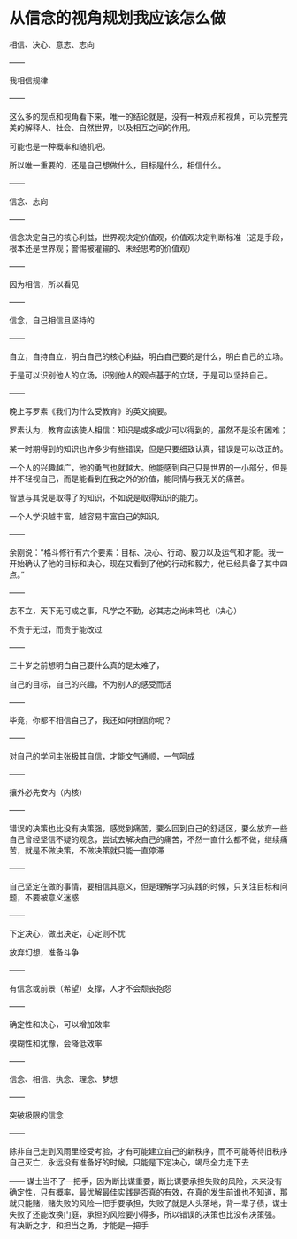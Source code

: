 # 从信念的视角规划我应该怎么做

相信、决心、意志、志向

——

我相信规律

——

这么多的观点和视角看下来，唯一的结论就是，没有一种观点和视角，可以完整完美的解释人、社会、自然世界，以及相互之间的作用。

可能也是一种概率和随机吧。

所以唯一重要的，还是自己想做什么，目标是什么，相信什么。

——

信念、志向

——

信念决定自己的核心利益，世界观决定价值观，价值观决定判断标准（这是手段，根本还是世界观；警惕被灌输的、未经思考的价值观）

——

因为相信，所以看见

——

信念，自己相信且坚持的

——

自立，自持自立，明白自己的核心利益，明白自己要的是什么，明白自己的立场。

于是可以识别他人的立场，识别他人的观点基于的立场，于是可以坚持自己。

——

晚上写罗素《我们为什么受教育》的英文摘要。

罗素认为，教育应该使人相信：知识是或多或少可以得到的，虽然不是没有困难；

某一时期得到的知识也许多少有些错误，但是只要细致认真，错误是可以改正的。

一个人的兴趣越广，他的勇气也就越大。他能感到自己只是世界的一小部分，但是并不轻视自己，而是能看到在我之外的价值，能同情与我无关的痛苦。

智慧与其说是取得了的知识，不如说是取得知识的能力。

一个人学识越丰富，越容易丰富自己的知识。

——

余刚说：“格斗修行有六个要素：目标、决心、行动、毅力以及运气和才能。我一开始确认了他的目标和决心，现在又看到了他的行动和毅力，他已经具备了其中四点。”

——

志不立，天下无可成之事，凡学之不勤，必其志之尚未笃也（决心）

不贵于无过，而贵于能改过

——

三十岁之前想明白自己要什么真的是太难了，

自己的目标，自己的兴趣，不为别人的感受而活

——

毕竟，你都不相信自己了，我还如何相信你呢？

——

对自己的学问主张极其自信，才能文气通顺，一气呵成

——

攘外必先安内（内核）

——

错误的决策也比没有决策强，感觉到痛苦，要么回到自己的舒适区，要么放弃一些自己曾经坚信不疑的观念，尝试去解决自己的痛苦，不然一直什么都不做，继续痛苦，就是不做决策，不做决策就只能一直停滞

——

自己坚定在做的事情，要相信其意义，但是理解学习实践的时候，只关注目标和问题，不要被意义迷惑

——

下定决心，做出决定，心定则不忧

放弃幻想，准备斗争

——

有信念或前景（希望）支撑，人才不会颓丧抱怨

——

确定性和决心，可以增加效率

模糊性和犹豫，会降低效率

——

信念、相信、执念、理念、梦想

——

突破极限的信念

——

除非自己走到风雨里经受考验，才有可能建立自己的新秩序，而不可能等待旧秩序自己灭亡，永远没有准备好的时候，只能是下定决心，竭尽全力走下去

——
谋士当不了一把手，因为断比谋重要，断比谋要承担失败的风险，未来没有确定性，只有概率，最优解最佳实践是否真的有效，在真的发生前谁也不知道，那就只能赌，赌失败的风险一把手要承担，失败了就是人头落地，背一辈子债，谋士失败了还能改换门庭，承担的风险要小得多，所以错误的决策也比没有决策强。
有决断之才，和担当之勇，才能是一把手
